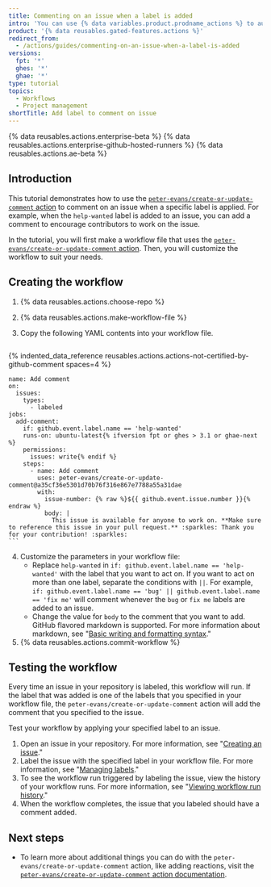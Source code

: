 ```yaml
---
title: Commenting on an issue when a label is added
intro: 'You can use {% data variables.product.prodname_actions %} to automatically comment on issues when a specific label is applied.'
product: '{% data reusables.gated-features.actions %}'
redirect_from:
  - /actions/guides/commenting-on-an-issue-when-a-label-is-added
versions:
  fpt: '*'
  ghes: '*'
  ghae: '*'
type: tutorial
topics:
  - Workflows
  - Project management
shortTitle: Add label to comment on issue
---
```


{% data reusables.actions.enterprise-beta %}
{% data reusables.actions.enterprise-github-hosted-runners %}
{% data reusables.actions.ae-beta %}

## Introduction

This tutorial demonstrates how to use the [`peter-evans/create-or-update-comment` action](https://github.com/marketplace/actions/create-or-update-comment) to comment on an issue when a specific label is applied. For example, when the `help-wanted` label is added to an issue, you can add a comment to encourage contributors to work on the issue.

In the tutorial, you will first make a workflow file that uses the [`peter-evans/create-or-update-comment` action](https://github.com/marketplace/actions/create-or-update-comment). Then, you will customize the workflow to suit your needs.

## Creating the workflow

1. {% data reusables.actions.choose-repo %}
2. {% data reusables.actions.make-workflow-file %}
3. Copy the following YAML contents into your workflow file.

    ```yaml{:copy}
{% indented_data_reference reusables.actions.actions-not-certified-by-github-comment spaces=4 %}

    name: Add comment
    on:
      issues:
        types:
          - labeled
    jobs:
      add-comment:
        if: github.event.label.name == 'help-wanted'
        runs-on: ubuntu-latest{% ifversion fpt or ghes > 3.1 or ghae-next %}
        permissions:
          issues: write{% endif %}
        steps:
          - name: Add comment
            uses: peter-evans/create-or-update-comment@a35cf36e5301d70b76f316e867e7788a55a31dae
            with:
              issue-number: {% raw %}${{ github.event.issue.number }}{% endraw %}
              body: |
                This issue is available for anyone to work on. **Make sure to reference this issue in your pull request.** :sparkles: Thank you for your contribution! :sparkles:
    ```

4. Customize the parameters in your workflow file:
   - Replace `help-wanted` in `if: github.event.label.name == 'help-wanted'` with the label that you want to act on. If you want to act on more than one label, separate the conditions with `||`. For example, `if: github.event.label.name == 'bug' || github.event.label.name == 'fix me'` will comment whenever the `bug` or `fix me` labels are added to an issue.
   - Change the value for `body` to the comment that you want to add. GitHub flavored markdown is supported. For more information about markdown, see "[Basic writing and formatting syntax](/github/writing-on-github/basic-writing-and-formatting-syntax)."
5. {% data reusables.actions.commit-workflow %}

## Testing the workflow

Every time an issue in your repository is labeled, this workflow will run. If the label that was added is one of the labels that you specified in your workflow file, the `peter-evans/create-or-update-comment` action will add the comment that you specified to the issue.

Test your workflow by applying your specified label to an issue.

1. Open an issue in your repository. For more information, see "[Creating an issue](/github/managing-your-work-on-github/creating-an-issue)."
2. Label the issue with the specified label in your workflow file. For more information, see "[Managing labels](/github/managing-your-work-on-github/managing-labels#applying-labels-to-issues-and-pull-requests)."
3. To see the workflow run triggered by labeling the issue, view the history of your workflow runs. For more information, see "[Viewing workflow run history](/actions/managing-workflow-runs/viewing-workflow-run-history)."
4. When the workflow completes, the issue that you labeled should have a comment added.

## Next steps

- To learn more about additional things you can do with the `peter-evans/create-or-update-comment` action, like adding reactions, visit the [`peter-evans/create-or-update-comment` action documentation](https://github.com/marketplace/actions/create-or-update-comment).
